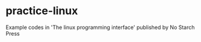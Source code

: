practice-linux
==============

Example codes in 'The linux programming interface' published by No Starch Press